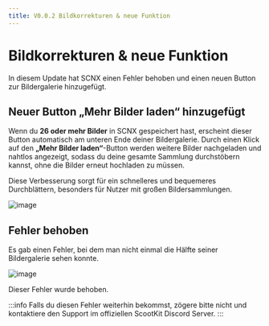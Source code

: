 ```yaml
---
title: V0.0.2 Bildkorrekturen & neue Funktion
---
```

# Bildkorrekturen & neue Funktion

In diesem Update hat SCNX einen Fehler behoben und einen neuen Button zur Bildergalerie hinzugefügt.

## Neuer Button „Mehr Bilder laden“ hinzugefügt

Wenn du **26 oder mehr Bilder** in SCNX gespeichert hast, erscheint dieser Button automatisch am unteren Ende deiner Bildergalerie. Durch einen Klick auf den **„Mehr Bilder laden“**-Button werden weitere Bilder nachgeladen und nahtlos angezeigt, sodass du deine gesamte Sammlung durchstöbern kannst, ohne die Bilder erneut hochladen zu müssen.

Diese Verbesserung sorgt für ein schnelleres und bequemeres Durchblättern, besonders für Nutzer mit großen Bildersammlungen.

![image](@site/static/img/bilderladende.png)

## Fehler behoben

Es gab einen Fehler, bei dem man nicht einmal die Hälfte seiner Bildergalerie sehen konnte.

![image](@site/static/img/error-image.png)

Dieser Fehler wurde behoben.

:::info
Falls du diesen Fehler weiterhin bekommst, zögere bitte nicht und kontaktiere den Support im offiziellen ScootKit Discord Server.
:::
